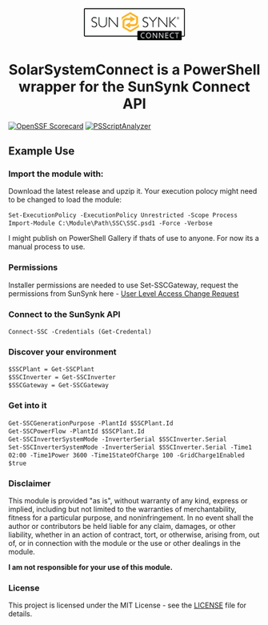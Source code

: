 <div align="center">
  <img src=".\ssc_logo.webp" alt="logo" width = 40% ></a>
</div>
<div align="center">
  
# SolarSystemConnect is a PowerShell wrapper for the SunSynk Connect API
</div>
<div align=left>

[![OpenSSF Scorecard](https://api.scorecard.dev/projects/github.com/turbo-donkey/SolarSystemConnect/badge)](https://scorecard.dev/viewer/?uri=github.com/turbo-donkey/SolarSystemConnect) [![PSScriptAnalyzer](https://github.com/turbo-donkey/SolarSystemConnect/actions/workflows/powershell.yml/badge.svg)](https://github.com/turbo-donkey/SolarSystemConnect/actions/workflows/powershell.yml)
  
## Example Use

### Import the module with:
Download the latest release and upzip it.  Your execution polocy might need to be changed to load the module:
```
Set-ExecutionPolicy -ExecutionPolicy Unrestricted -Scope Process
Import-Module C:\Module\Path\SSC\SSC.psd1 -Force -Verbose
```
I might publish on PowerShell Gallery if thats of use to anyone.  For now its a manual process to use.
### Permissions
Installer permissions are needed to use Set-SSCGateway, request the permissions from SunSynk here - [User Level Access Change Request](https://www.sunsynk.org/remote-monitoring#:~:text=An%20approved%20installer%20can%20create,certain%20or%20all%20settings%20%2F%20parameters.)
### Connect to the SunSynk API
```
Connect-SSC -Credentials (Get-Credental)
```
### Discover your environment
```
$SSCPlant = Get-SSCPlant
$SSCInverter = Get-SSCInverter
$SSCGateway = Get-SSCGateway
```
### Get into it
```
Get-SSCGenerationPurpose -PlantId $SSCPlant.Id
Get-SSCPowerFlow -PlantId $SSCPlant.Id
Get-SSCInverterSystemMode -InverterSerial $SSCInverter.Serial
Set-SSCInverterSystemMode -InverterSerial $SSCInverter.Serial -Time1 02:00 -Time1Power 3600 -Time1StateOfCharge 100 -GridCharge1Enabled $true
```
### Disclaimer
This module is provided "as is", without warranty of any kind, express or implied, including but not limited to the warranties of merchantability, fitness for a particular purpose, and noninfringement. In no event shall the author or contributors be held liable for any claim, damages, or other liability, whether in an action of contract, tort, or otherwise, arising from, out of, or in connection with the module or the use or other dealings in the module.

**I am not responsible for your use of this module.**
### License
This project is licensed under the MIT License - see the [LICENSE](LICENSE) file for details.
</div>
